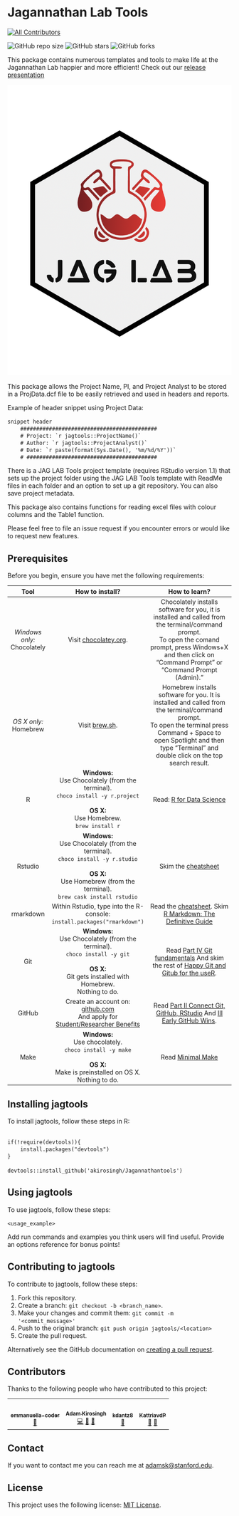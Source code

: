 # Jagannathan Lab Tools
<!-- ALL-CONTRIBUTORS-BADGE:START - Do not remove or modify this section -->
[![All Contributors](https://img.shields.io/badge/all_contributors-4-orange.svg?style=flat-square)](#contributors-)
<!-- ALL-CONTRIBUTORS-BADGE:END -->

![GitHub repo size](https://img.shields.io/github/repo-size/akirosingh/Jagannathantools)
![GitHub stars](https://img.shields.io/github/stars/akirosingh/Jagannathantools?style=social)
![GitHub forks](https://img.shields.io/github/forks/akirosingh/Jagannathantools?style=social)


This package contains numerous templates and tools to make life at the Jagannathan Lab happier and more efficient! Check out our [release presentation](https://askadam.me/20210427%20jagtools/jagtools_release.html)

![](inst/figures/redlogo.svg)

This package allows the Project Name, PI, and Project Analyst to be stored in a ProjData.dcf file to be 
easily retrieved and used in headers and reports. 

Example of header snippet using Project Data:
```
snippet header
	###########################################
	# Project: `r jagtools::ProjectName()`
	# Author: `r jagtools::ProjectAnalyst()`
	# Date: `r paste(format(Sys.Date(), '%m/%d/%Y'))`
	# #########################################
```

There is a JAG LAB Tools project template (requires RStudio version 1.1) that sets up the project folder using the JAG LAB Tools template with ReadMe files in each folder and an option to set up a git repository. You can also save project metadata.

This package also contains functions for reading excel files with colour columns and the Table1 function.

Please feel free to file an issue request if you encounter errors or would like to request new features.

## Prerequisites

Before you begin, ensure you have met the following requirements:

<table>
<colgroup>
<col style="width: 13%" />
<col style="width: 42%" />
<col style="width: 44%" />
</colgroup>
<thead>
<tr class="header">
<th style="text-align: center;">Tool</th>
<th style="text-align: center;">How to install?</th>
<th style="text-align: center;">How to learn?</th>
</tr>
</thead>
<tbody>
<tr class="odd">
<td style="text-align: center;"><!-- the backslash means newline --> <em>Windows only:</em><br />
Chocolately</td>
<td style="text-align: center;">Visit <a href="https://chocolatey.org/courses/installation/installing?method=installing-chocolatey">chocolatey.org</a>.</td>
<td style="text-align: center;">Chocolately installs software for you, it is installed and called from the terminal/command prompt.<br />
To open the comand prompt, press Windows+X and then click on “Command Prompt” or “Command Prompt (Admin).”</td>
</tr>
<tr class="even">
<td style="text-align: center;"><em>OS X only:</em><br />
Homebrew</td>
<td style="text-align: center;">Visit <a href="https://brew.sh">brew.sh</a>.</td>
<td style="text-align: center;">Homebrew installs software for you. It is installed and called from the terminal/command prompt.<br />
To open the terminal press Command + Space to open Spotlight and then type “Terminal” and double click on the top search result.</td>
</tr>
<tr class="odd">
<td style="text-align: center;">R</td>
<td style="text-align: center;"><strong>Windows:</strong><br />
Use Chocolately (from the terminal).<br />
<code>choco install -y r.project</code><br />
<br />
<strong>OS X:</strong><br />
Use Homebrew.<br />
<code>brew install r</code><br />
</td>
<td style="text-align: center;">Read: <a href="https://r4ds.had.co.nz">R for Data Science</a></td>
</tr>
<tr class="even">
<td style="text-align: center;">Rstudio</td>
<td style="text-align: center;"><strong>Windows:</strong><br />
Use Chocolately (from the terminal).<br />
<code>choco install -y r.studio</code><br />
<br />
<strong>OS X:</strong><br />
Use Homebrew (from the terminal).<br />
<code>brew cask install rstudio</code></td>
<td style="text-align: center;">Skim the <a href="https://www.rstudio.org/links/ide_cheat_sheet">cheatsheet</a></td>
</tr>
<tr class="odd">
<td style="text-align: center;">rmarkdown</td>
<td style="text-align: center;">Within Rstudio, type into the R-console:<br />
<code>install.packages(&quot;rmarkdown&quot;)</code></td>
<td style="text-align: center;">Read the <a href="https://www.rstudio.org/links/r_markdown_cheat_sheet">cheatsheet</a>. Skim <a href="https://bookdown.org/yihui/rmarkdown/">R Markdown: The Definitive Guide</a></td>
</tr>
<tr class="even">
<td style="text-align: center;">Git</td>
<td style="text-align: center;"><strong>Windows:</strong><br />
Use Chocolately (from the terminal).<br />
<code>choco install -y git</code><br />
<br />
<strong>OS X:</strong><br />
Git gets installed with Homebrew.<br />
Nothing to do.</td>
<td style="text-align: center;">Read <a href="https://happygitwithr.com/git-basics.html">Part IV Git fundamentals</a> And skim the rest of <a href="https://happygitwithr.com">Happy Git and Gitub for the useR</a>.</td>
</tr>
<tr class="odd">
<td style="text-align: center;">GitHub</td>
<td style="text-align: center;">Create an account on: <a href="https://github.com/join">github.com</a><br />
And apply for <a href="https://education.github.com/benefits">Student/Researcher Benefits</a></td>
<td style="text-align: center;">Read <a href="https://happygitwithr.com/connect-intro.html">Part II Connect Git, GitHub, RStudio</a> And <a href="https://happygitwithr.com">III Early GitHub Wins</a>.</td>
</tr>
<tr class="even">
<td style="text-align: center;">Make</td>
<td style="text-align: center;"><strong>Windows:</strong><br />
Use chocolately.<br />
<code>choco install -y make</code><br />
<br />
<strong>OS X:</strong><br />
Make is preinstalled on OS X.<br />
Nothing to do.</td>
<td style="text-align: center;">Read <a href="https://kbroman.org/minimal_make/">Minimal Make</a></td>
</tr>
</tbody>
</table>

## Installing jagtools

To install jagtools, follow these steps in R:

```{r}

if(!require(devtools)){
    install.packages("devtools")
}

devtools::install_github('akirosingh/Jagannathantools')
```
## Using jagtools

To use jagtools, follow these steps:

```
<usage_example>
```

Add run commands and examples you think users will find useful. Provide an options reference for bonus points!

## Contributing to jagtools
<!--- If your README is long or you have some specific process or steps you want contributors to follow, consider creating a separate CONTRIBUTING.md file--->
To contribute to jagtools, follow these steps:

1. Fork this repository.
2. Create a branch: `git checkout -b <branch_name>`.
3. Make your changes and commit them: `git commit -m '<commit_message>'`
4. Push to the original branch: `git push origin jagtools/<location>`
5. Create the pull request.

Alternatively see the GitHub documentation on [creating a pull request](https://help.github.com/en/github/collaborating-with-issues-and-pull-requests/creating-a-pull-request).

## Contributors

Thanks to the following people who have contributed to this project:
<!-- ALL-CONTRIBUTORS-LIST:START - Do not remove or modify this section -->
<!-- prettier-ignore-start -->
<!-- markdownlint-disable -->
<table>
  <tr>
    <td align="center"><a href="https://github.com/emmanuella-coder"><img src="https://avatars.githubusercontent.com/u/80437695?v=4?s=100" width="100px;" alt=""/><br /><sub><b>emmanuella-coder</b></sub></a><br /><a href="#design-emmanuella-coder" title="Design">🎨</a></td>
    <td align="center"><a href="https://github.com/akirosingh"><img src="https://avatars.githubusercontent.com/u/24550000?v=4?s=100" width="100px;" alt=""/><br /><sub><b>Adam Kirosingh</b></sub></a><br /><a href="https://github.com/akirosingh/Jagannathantools/commits?author=akirosingh" title="Code">💻</a> <a href="#ideas-akirosingh" title="Ideas, Planning, & Feedback">🤔</a> <a href="https://github.com/akirosingh/Jagannathantools/commits?author=akirosingh" title="Documentation">📖</a></td>
    <td align="center"><a href="https://github.com/kdantz8"><img src="https://avatars.githubusercontent.com/u/41169603?v=4?s=100" width="100px;" alt=""/><br /><sub><b>kdantz8</b></sub></a><br /><a href="#ideas-kdantz8" title="Ideas, Planning, & Feedback">🤔</a></td>
    <td align="center"><a href="https://github.com/KattriavdP"><img src="https://avatars.githubusercontent.com/u/84545027?v=4?s=100" width="100px;" alt=""/><br /><sub><b>KattriavdP</b></sub></a><br /><a href="#ideas-KattriavdP" title="Ideas, Planning, & Feedback">🤔</a> <a href="#userTesting-KattriavdP" title="User Testing">📓</a></td>
  </tr>
</table>

<!-- markdownlint-restore -->
<!-- prettier-ignore-end -->

<!-- ALL-CONTRIBUTORS-LIST:END -->

<!-- people to thank here -->


## Contact

If you want to contact me you can reach me at adamsk@stanford.edu.

## License
<!--- If you're not sure which open license to use see https://choosealicense.com/--->

This project uses the following license: [MIT License](https://github.com/git/git-scm.com/blob/main/MIT-LICENSE.txt). 
